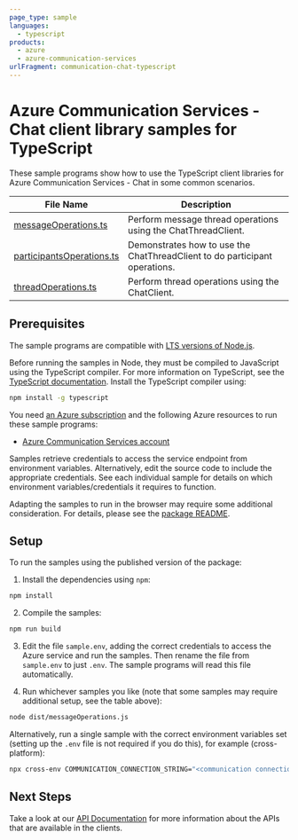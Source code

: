 ```yaml
---
page_type: sample
languages:
  - typescript
products:
  - azure
  - azure-communication-services
urlFragment: communication-chat-typescript
---
```


# Azure Communication Services - Chat client library samples for TypeScript

These sample programs show how to use the TypeScript client libraries for Azure Communication Services - Chat in some common scenarios.

| **File Name**                                       | **Description**                                                            |
| --------------------------------------------------- | -------------------------------------------------------------------------- |
| [messageOperations.ts][messageoperations]           | Perform message thread operations using the ChatThreadClient.              |
| [participantsOperations.ts][participantsoperations] | Demonstrates how to use the ChatThreadClient to do participant operations. |
| [threadOperations.ts][threadoperations]             | Perform thread operations using the ChatClient.                            |

## Prerequisites

The sample programs are compatible with [LTS versions of Node.js](https://github.com/nodejs/release#release-schedule).

Before running the samples in Node, they must be compiled to JavaScript using the TypeScript compiler. For more information on TypeScript, see the [TypeScript documentation][typescript]. Install the TypeScript compiler using:

```bash
npm install -g typescript
```

You need [an Azure subscription][freesub] and the following Azure resources to run these sample programs:

- [Azure Communication Services account][createinstance_azurecommunicationservicesaccount]

Samples retrieve credentials to access the service endpoint from environment variables. Alternatively, edit the source code to include the appropriate credentials. See each individual sample for details on which environment variables/credentials it requires to function.

Adapting the samples to run in the browser may require some additional consideration. For details, please see the [package README][package].

## Setup

To run the samples using the published version of the package:

1. Install the dependencies using `npm`:

```bash
npm install
```

2. Compile the samples:

```bash
npm run build
```

3. Edit the file `sample.env`, adding the correct credentials to access the Azure service and run the samples. Then rename the file from `sample.env` to just `.env`. The sample programs will read this file automatically.

4. Run whichever samples you like (note that some samples may require additional setup, see the table above):

```bash
node dist/messageOperations.js
```

Alternatively, run a single sample with the correct environment variables set (setting up the `.env` file is not required if you do this), for example (cross-platform):

```bash
npx cross-env COMMUNICATION_CONNECTION_STRING="<communication connection string>" node dist/messageOperations.js
```

## Next Steps

Take a look at our [API Documentation][apiref] for more information about the APIs that are available in the clients.

[messageoperations]: https://github.com/Azure/azure-sdk-for-js/blob/main/sdk/communication/communication-chat/samples/v1/typescript/src/messageOperations.ts
[participantsoperations]: https://github.com/Azure/azure-sdk-for-js/blob/main/sdk/communication/communication-chat/samples/v1/typescript/src/participantsOperations.ts
[threadoperations]: https://github.com/Azure/azure-sdk-for-js/blob/main/sdk/communication/communication-chat/samples/v1/typescript/src/threadOperations.ts
[apiref]: https://docs.microsoft.com/javascript/api/@azure/communication-chat
[freesub]: https://azure.microsoft.com/free/
[createinstance_azurecommunicationservicesaccount]: https://docs.microsoft.com/azure/communication-services/quickstarts/create-communication-resource
[package]: https://github.com/Azure/azure-sdk-for-js/tree/main/sdk/communication/communication-chat/README.md
[typescript]: https://www.typescriptlang.org/docs/home.html
